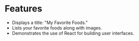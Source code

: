 # Features

- Displays a title: "My Favorite Foods."
- Lists your favorite foods along with images.
- Demonstrates the use of React for building user interfaces.